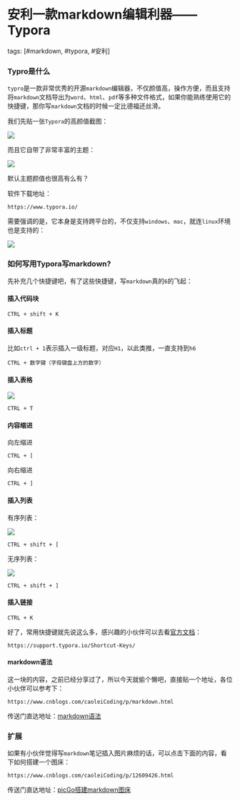 # 安利一款markdown编辑利器——Typora
tags: [#markdown, #typora, #安利]

### Typro是什么

`typro`是一款非常优秀的开源`markdown`编辑器，不仅颜值高，操作方便，而且支持将`markdown`文档导出为`word`、`html`、`pdf`等多种文件格式，如果你能熟练使用它的快捷键，那你写`markdown`文档的时候一定比德福还丝滑。

我们先贴一张`Typora`的高颜值截图：

![](https://gitee.com/sysker/picBed/raw/master/images/20210929185235.png)

而且它自带了非常丰富的主题：

![](https://gitee.com/sysker/picBed/raw/master/images/20210929185402.png)

默认主题颜值也很高有么有？

软件下载地址：

```
https://www.typora.io/
```

需要强调的是，它本身是支持跨平台的，不仅支持`windows`、`mac`，就连`linux`环境也是支持的：

![](https://gitee.com/sysker/picBed/raw/master/images/20210929190441.png)

### 如何写用Typora写markdown?

先补充几个快捷键吧，有了这些快捷键，写`markdown`真的`6`的飞起：

#### 插入代码块

```
CTRL + shift + K
```

#### 插入标题

比如`ctrl + 1`表示插入一级标题，对应`H1`，以此类推，一直支持到`h6`

```
CTRL + 数字键（字母键盘上方的数字）
```

#### 插入表格

![](https://gitee.com/sysker/picBed/raw/master/images/20210929191022.png)

```
CTRL + T
```

#### 内容缩进

向左缩进

```
CTRL + [
```

向右缩进

```
CTRL + ]
```

#### 插入列表

有序列表：

![](https://gitee.com/sysker/picBed/raw/master/images/20210929191633.png)

```
CTRL + shift + [
```

无序列表：

![](https://gitee.com/sysker/picBed/raw/master/images/20210929191808.png)

```
CTRL + shift + ]
```

#### 插入链接

```
CTRL + K
```

好了，常用快捷键就先说这么多，感兴趣的小伙伴可以去看[官方文档](https://support.typora.io/Shortcut-Keys/)：

```
https://support.typora.io/Shortcut-Keys/
```

#### markdown语法

这一块的内容，之前已经分享过了，所以今天就偷个懒吧，直接贴一个地址，各位小伙伴可以参考下：

```
https://www.cnblogs.com/caoleiCoding/p/markdown.html
```

传送门直达地址：[markdown语法](https://www.cnblogs.com/caoleiCoding/p/markdown.html)

### 扩展

如果有小伙伴觉得写`markdown`笔记插入图片麻烦的话，可以点击下面的内容，看下如何搭建一个图床：

```
https://www.cnblogs.com/caoleiCoding/p/12609426.html
```

传送门直达地址：[picGo搭建markdown图床](https://www.cnblogs.com/caoleiCoding/p/12609426.html)

